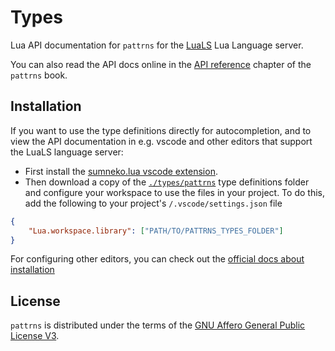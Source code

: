 # Types

Lua API documentation for `pattrns` for the [LuaLS](https://luals.github.io/) Lua Language server.

You can also read the API docs online in the [API reference](https://renoise.github.io/pattrns/API/index.html) chapter of the `pattrns` book.


## Installation

If you want to use the type definitions directly for autocompletion, and to view the API documentation in e.g. vscode and other editors that support the LuaLS language server:

- First install the [sumneko.lua vscode extension](https://luals.github.io/#vscode-install).
- Then download a copy of the [`./types/pattrns`](./pattrns) type definitions folder and configure your workspace to use the files in your project. To do this, add the following to your project's `/.vscode/settings.json` file

```json
{
    "Lua.workspace.library": ["PATH/TO/PATTRNS_TYPES_FOLDER"]
}
```

For configuring other editors, you can check out the [official docs about installation](https://luals.github.io/#install)


## License

`pattrns` is distributed under the terms of the [GNU Affero General Public License V3](https://www.gnu.org/licenses/agpl-3.0.html).
